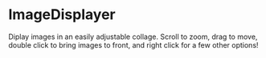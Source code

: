 # ImageDisplayer
Diplay images in an easily adjustable collage. Scroll to zoom, drag to move, 
double click to bring images to front, and right click for a few other options!
